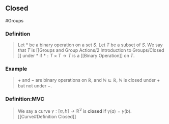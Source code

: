 ## Closed
#Groups 
### Definition
>Let $*$ be a binary operation on a set $S$. Let $T$ be a subset of $S$. We say that $T$ is [[Groups and Group Actions/2 Introduction to Groups/Closed ]] under $*$ if $*: T \times T \rightarrow T$ is a [[Binary Operation]] on $T$.

### Example
>$+$ and $-$ are binary operations on $\mathbb{R}$, and $\mathbb{N} \subseteq \mathbb{R}$, $\mathbb{N}$ is closed under $+$ but not under $-$.

### Definition:MVC
>We say a curve $\gamma:[a, b] \rightarrow \mathbb{R}^{3}$ is **closed** if $\gamma(a)=\gamma(b)$.
[[Curve#Definition Closed]]